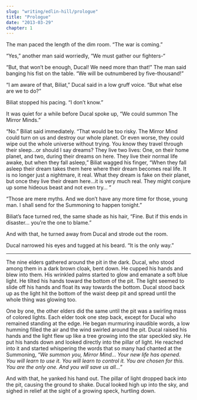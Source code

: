 ```yaml
---
slug: "writing/edlin-hill/prologue"
title: "Prologue"
date: "2013-03-29"
chapter: 1
---
```


The man paced the length of the dim room. “The war is coming.”

“Yes,” another man said worriedly, “We must gather our fighters-“

“But, that won’t be enough, Ducal! We need more than that!” The man said banging his fist on the table. “We will be outnumbered by five-thousand!”

“I am aware of that, Biliat,” Ducal said in a low gruff voice. “But what else are we to do?”

Biliat stopped his pacing. “I don’t know.”

It was quiet for a while before Ducal spoke up, “We could summon The Mirror Minds.”

“No.” Biliat said immediately. “That would be too risky. The Mirror Mind could turn on us and destroy our whole planet. Or even worse, they could wipe out the whole universe without trying. You know they travel through their sleep…or should I say dreams? They live two lives: One, on their home planet, and two, during their dreams on here. They live their normal life awake, but when they fall asleep,” Biliat wagged his finger, “When they fall asleep their dream takes them here where their dream becomes real life. It is no longer just a nightmare, it real. What they dream is fake on their planet, but once they live their dream here…it is very much real. They might conjure up some hideous beast and not even try… ”

“Those are mere myths. And we don’t have any more time for those, young man. I shall send for the Summoning to happen tonight.”

Biliat’s face turned red, the same shade as his hair, “Fine. But if this ends in disaster… you’re the one to blame.”

And with that, he turned away from Ducal and strode out the room.

Ducal narrowed his eyes and tugged at his beard. “It is the only way.”

---

The nine elders gathered around the pit in the dark. Ducal, who stood among them in a dark brown cloak, bent down. He cupped his hands and blew into them. His wrinkled palms started to glow and emanate a soft blue light. He tilted his hands toward the bottom of the pit. The light seemed to slide off his hands and float its way towards the bottom. Ducal stood back up as the light hit the bottom of the waist deep pit and spread until the whole thing was glowing too.

One by one, the other elders did the same until the pit was a swirling mass of colored lights. Each elder took one step back, except for Ducal who remained standing at the edge. He began murmuring inaudible words, a low humming filled the air and the wind swirled around the pit. Ducal raised his hands and the light flew up like a tree growing into the star speckled sky. He put his hands down and looked directly into the pillar of light. He reached into it and started whispering the words that so many had chanted at the Summoning, “_We summon you, Mirror Mind… Your new life has opened. You will learn to use it. You will learn to control it. You are chosen for this. You are the only one. And you will save us all…_”

And with that, he yanked his hand out. The pillar of light dropped back into the pit, causing the ground to shake. Ducal looked high up into the sky, and sighed in relief at the sight of a growing speck, hurtling down.

